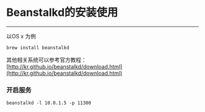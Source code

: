 # Beanstalkd的安装使用

---

以OS x 为例

```
brew install beanstalkd
```

其他相关系统可以参考官方教程：[http://kr.github.io/beanstalkd/download.html](http://kr.github.io/beanstalkd/download.html)

### 开启服务

```
beanstalkd -l 10.0.1.5 -p 11300
```



